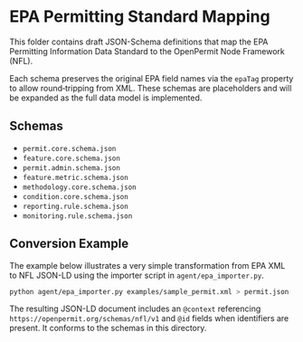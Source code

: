 # EPA Permitting Standard Mapping

This folder contains draft JSON-Schema definitions that map the EPA Permitting Information Data Standard to the OpenPermit Node Framework (NFL).

Each schema preserves the original EPA field names via the `epaTag` property to allow round‑tripping from XML.  These schemas are placeholders and will be expanded as the full data model is implemented.

## Schemas

- `permit.core.schema.json`
- `feature.core.schema.json`
- `permit.admin.schema.json`
- `feature.metric.schema.json`
- `methodology.core.schema.json`
- `condition.core.schema.json`
- `reporting.rule.schema.json`
- `monitoring.rule.schema.json`

## Conversion Example

The example below illustrates a very simple transformation from EPA XML to NFL JSON-LD using the importer script in `agent/epa_importer.py`.

```bash
python agent/epa_importer.py examples/sample_permit.xml > permit.json
```

The resulting JSON-LD document includes an `@context` referencing
`https://openpermit.org/schemas/nfl/v1` and `@id` fields when identifiers
are present. It conforms to the schemas in this directory.
